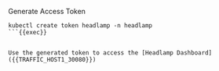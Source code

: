 Generate Access Token

```plain
kubectl create token headlamp -n headlamp
```{{exec}}


Use the generated token to access the [Headlamp Dashboard]({{TRAFFIC_HOST1_30080}})
